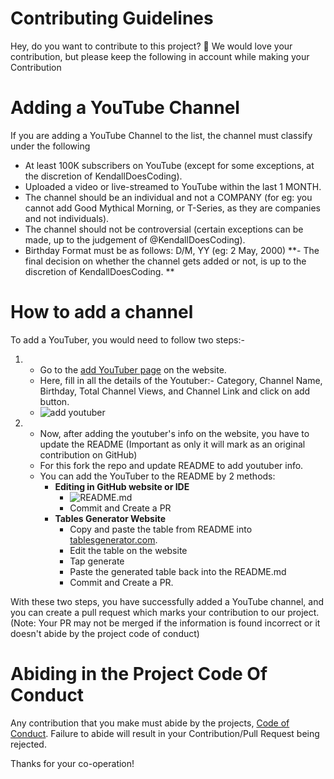 # Contributing Guidelines

Hey, do you want to contribute to this project? 👋
We would love your contribution, but please keep the following in account while making your Contribution

# Adding a YouTube Channel

If you are adding a YouTube Channel to the list, the channel must classify under the following

- At least 100K subscribers on YouTube (except for some exceptions, at the discretion of KendallDoesCoding).
- Uploaded a video or live-streamed to YouTube within the last 1 MONTH.
- The channel should be an individual and not a COMPANY (for eg: you cannot add Good Mythical Morning, or T-Series, as they are companies and not individuals).
- The channel should not be controversial (certain exceptions can be made, up to the judgement of @KendallDoesCoding).
- Birthday Format must be as follows: D/M, YY (eg: 2 May, 2000)
  **- The final decision on whether the channel gets added or not, is up to the discretion of KendallDoesCoding. **

# How to add a channel

To add a YouTuber, you would need to follow two steps:-

1. - Go to the [add YouTuber page](http://youtubers-birthdays.kendalldoescoding.tech/addYouTuber) on the website.
   - Here, fill in all the details of the Youtuber:- Category, Channel Name, Birthday, Total Channel Views, and Channel Link and click on add button.
   - <img src="https://res.cloudinary.com/dwuyp1nss/image/upload/v1690489952/Website%20Demo/addYoutuber_elcoaz.png" alt="add youtuber" />

2. - Now, after adding the youtuber's info on the website, you have to update the README (Important as only it will mark as an original contribution on GitHub)
   - For this fork the repo and update README to add youtuber info.
   - You can add the YouTuber to the README by 2 methods:
      - **Editing in GitHub website or IDE**
          - <img src="https://res.cloudinary.com/dwuyp1nss/image/upload/v1690489952/Website%20Demo/README_jrxz1a.png" alt="README.md" />
          - Commit and Create a PR
     - **Tables Generator Website**
         - Copy and paste the table from README into [tablesgenerator.com](https://www.tablesgenerator.com/markdown_tables#).
         - Edit the table on the website
         - Tap generate
         - Paste the generated table back into the README.md
         - Commit and Create a PR.   

With these two steps, you have successfully added a YouTube channel, and you can create a pull request which marks your contribution to our project.
(Note: Your PR may not be merged if the information is found incorrect or it doesn't abide by the project code of conduct)

# Abiding in the Project Code Of Conduct

Any contribution that you make must abide by the projects, [Code of Conduct](/CODE_OF_CONDUCT.md). Failure to abide will result in your Contribution/Pull Request being rejected.

Thanks for your co-operation!
